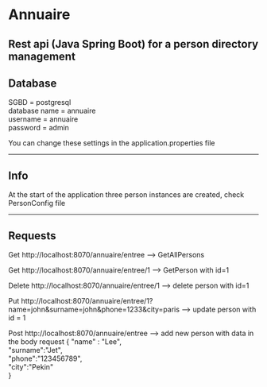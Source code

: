 # Annuaire
Rest api (Java Spring Boot) for a person directory management 
---------
Database
--------
SGBD = postgresql  
database name = annuaire  
username = annuaire  
password = admin 

You can change these settings in the application.properties file

------------
Info
-----------
At the start of the application three person instances are created, check PersonConfig file 

-----------
Requests
----------

Get http://localhost:8070/annuaire/entree  --> GetAllPersons

Get http://localhost:8070/annuaire/entree/1  --> GetPerson with id=1 

Delete http://localhost:8070/annuaire/entree/1 --> delete person with id=1

Put http://localhost:8070/annuaire/entree/1?name=john&surname=john&phone=1233&city=paris --> update person with id = 1

Post http://localhost:8070/annuaire/entree --> add new person with data in the body request 
{
 "name" : "Lee",   
"surname":"Jet",  
"phone":"123456789",   
"city":"Pekin"   
}
